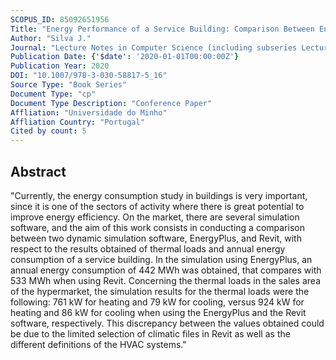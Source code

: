 ```yaml
---
SCOPUS_ID: 85092651956
Title: "Energy Performance of a Service Building: Comparison Between EnergyPlus and Revit"
Author: "Silva J."
Journal: "Lecture Notes in Computer Science (including subseries Lecture Notes in Artificial Intelligence and Lecture Notes in Bioinformatics)"
Publication Date: {'$date': '2020-01-01T00:00:00Z'}
Publication Year: 2020
DOI: "10.1007/978-3-030-58817-5_16"
Source Type: "Book Series"
Document Type: "cp"
Document Type Description: "Conference Paper"
Affliation: "Universidade do Minho"
Affliation Country: "Portugal"
Cited by count: 5
---
```


## Abstract
"Currently, the energy consumption study in buildings is very important, since it is one of the sectors of activity where there is great potential to improve energy efficiency. On the market, there are several simulation software, and the aim of this work consists in conducting a comparison between two dynamic simulation software, EnergyPlus, and Revit, with respect to the results obtained of thermal loads and annual energy consumption of a service building. In the simulation using EnergyPlus, an annual energy consumption of 442 MWh was obtained, that compares with 533 MWh when using Revit. Concerning the thermal loads in the sales area of the hypermarket, the simulation results for the thermal loads were the following: 761 kW for heating and 79 kW for cooling, versus 924 kW for heating and 86 kW for cooling when using the EnergyPlus and the Revit software, respectively. This discrepancy between the values obtained could be due to the limited selection of climatic files in Revit as well as the different definitions of the HVAC systems."
